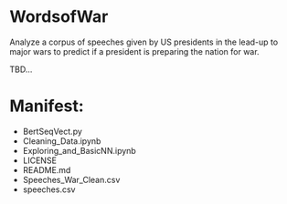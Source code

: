 # WordsofWar
Analyze a corpus of speeches given by US presidents in the lead-up to major wars to predict if a president is preparing the nation for war.

TBD...

# Manifest:
- BertSeqVect.py
- Cleaning_Data.ipynb
- Exploring_and_BasicNN.ipynb
- LICENSE
- README.md
- Speeches_War_Clean.csv
- speeches.csv
